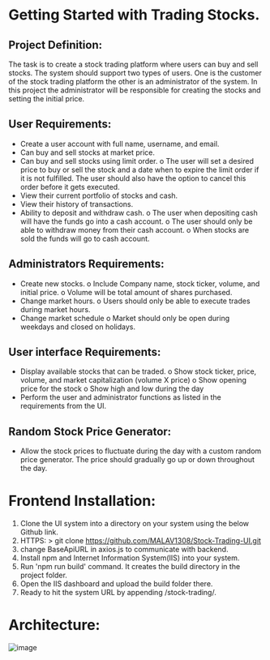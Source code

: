 # Getting Started with Trading Stocks.

## Project Definition:

The task is to create a stock trading platform where users can buy and sell stocks. The system should support two types of users. One is the customer of the stock trading platform the other is an administrator of the system. In this project the administrator will be responsible for creating the stocks and setting the initial price. 

## User Requirements:

-	Create a user account with full name, username, and email.
-	Can buy and sell stocks at market price.
-	Can buy and sell stocks using limit order. 
    o	The user will set a desired price to buy or sell the stock and a date when to expire the limit order if it is not fulfilled. The user should also have the          option to cancel this order before it gets executed.
-	View their current portfolio of stocks and cash.
-	View their history of transactions. 
-	Ability to deposit and withdraw cash.
    o	The user when depositing cash will have the funds go into a cash account.
    o	The user should only be able to withdraw money from their cash account.
    o	When stocks are sold the funds will go to cash account.

## Administrators Requirements:
-	Create new stocks.
    o	Include Company name, stock ticker, volume, and initial price. 
    o	Volume will be total amount of shares purchased.
-	Change market hours. 
    o	Users should only be able to execute trades during market hours.
-	Change market schedule
    o	Market should only be open during weekdays and closed on holidays. 

## User interface Requirements:
-	Display available stocks that can be traded.
    o	Show stock ticker, price, volume, and market capitalization (volume X price)
    o	Show opening price for the stock
    o	Show high and low during the day
-	Perform the user and administrator functions as listed in the requirements from the UI.

## Random Stock Price Generator:
-	Allow the stock prices to fluctuate during the day with a custom random price generator. The price should gradually go up or down throughout the day.


# Frontend Installation:

1.	Clone the UI system into a directory on your system using the below Github link.
2.	HTTPS: > git clone https://github.com/MALAV1308/Stock-Trading-UI.git
3.	change BaseApiURL in axios.js to communicate with backend.
4.	Install npm and Internet Information System(IIS) into your system.
5.	Run 'npm run build' command. It creates the build directory in the project folder.
6.	Open the IIS dashboard and upload the build folder there.
7.	Ready to hit the system URL by appending /stock-trading/.

# Architecture:
![image](https://user-images.githubusercontent.com/90228721/161123236-97580645-5cf0-4aef-86da-c9d4d313b8ad.png)


